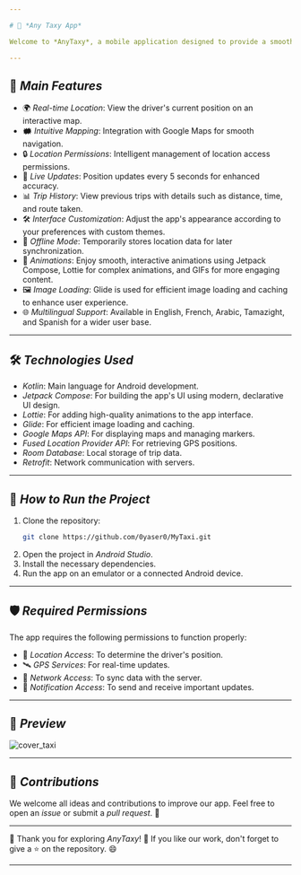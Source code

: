 ```yaml
---

# 🚕 *Any Taxy App*

Welcome to *AnyTaxy*, a mobile application designed to provide a smooth and efficient real-time location experience for taxi drivers. This project has been developed with love and expertise 💻✨

---
```


## 📱 *Main Features*

- 🌍 *Real-time Location*: View the driver's current position on an interactive map.
- 🗰 *Intuitive Mapping*: Integration with Google Maps for smooth navigation.
- 🔒 *Location Permissions*: Intelligent management of location access permissions.
- 🚀 *Live Updates*: Position updates every 5 seconds for enhanced accuracy.
- 📊 *Trip History*: View previous trips with details such as distance, time, and route taken.
- 🛠️ *Interface Customization*: Adjust the app's appearance according to your preferences with custom themes.
- 📡 *Offline Mode*: Temporarily stores location data for later synchronization.
- 🎨 *Animations*: Enjoy smooth, interactive animations using Jetpack Compose, Lottie for complex animations, and GIFs for more engaging content.
- 🖼️ *Image Loading*: Glide is used for efficient image loading and caching to enhance user experience.
- 🌐 *Multilingual Support*: Available in English, French, Arabic, Tamazight, and Spanish for a wider user base.

---

## 🛠️ *Technologies Used*

- *Kotlin*: Main language for Android development.
- *Jetpack Compose*: For building the app's UI using modern, declarative UI design.
- *Lottie*: For adding high-quality animations to the app interface.
- *Glide*: For efficient image loading and caching.
- *Google Maps API*: For displaying maps and managing markers.
- *Fused Location Provider API*: For retrieving GPS positions.
- *Room Database*: Local storage of trip data.
- *Retrofit*: Network communication with servers.

---

## 🚀 *How to Run the Project*

1. Clone the repository:
   ```bash
   git clone https://github.com/0yaser0/MyTaxi.git
   ```
2. Open the project in *Android Studio*.
3. Install the necessary dependencies.
4. Run the app on an emulator or a connected Android device.

---

## 🛡️ *Required Permissions*

The app requires the following permissions to function properly:

- 📍 *Location Access*: To determine the driver's position.
- 🛰️ *GPS Services*: For real-time updates.
- 📡 *Network Access*: To sync data with the server.
- 🔔 *Notification Access*: To send and receive important updates.

---

## 📸 *Preview*

![cover_taxi](https://github.com/user-attachments/assets/1a8a015d-7d83-4e3c-ba49-693daebe6972)

---

## 💬 *Contributions*

We welcome all ideas and contributions to improve our app. Feel free to open an *issue* or submit a *pull request*. 🤚

---

🎉 Thank you for exploring *AnyTaxy*! 🚖 If you like our work, don't forget to give a ⭐ on the repository. 😄

---
